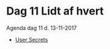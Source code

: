 # Dag 11 Lidt af hvert
Agenda dag 11 d. 13-11-2017

* [User Secrets](https://arnhem.luminis.eu/user-secrets-in-asp-net-core/)


